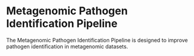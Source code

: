 # Metagenomic Pathogen Identification Pipeline
The Metagenomic Pathogen Identification Pipeline is designed to improve pathogen identification in metagenomic datasets.
